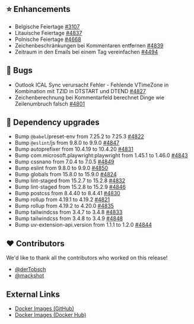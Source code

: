 ## ⭐ Enhancements

- Belgische Feiertage [#3107](https://github.com/urlaubsverwaltung/urlaubsverwaltung/issues/3107)
- Litauische Feiertage [#4837](https://github.com/urlaubsverwaltung/urlaubsverwaltung/issues/4837)
- Polnische Feiertage [#4668](https://github.com/urlaubsverwaltung/urlaubsverwaltung/issues/4668)
- Zeichenbeschränkungen bei Kommentaren entfernen [#4839](https://github.com/urlaubsverwaltung/urlaubsverwaltung/issues/4839)
- Zeitraum in den Emails bei einem Tag vereinfachen [#4494](https://github.com/urlaubsverwaltung/urlaubsverwaltung/issues/4494)

## 🐞 Bugs

- Outlook ICAL Sync verursacht Fehler - Fehlende VTimeZone in Kombination mit TZID in DTSTART und DTEND [#4827](https://github.com/urlaubsverwaltung/urlaubsverwaltung/issues/4827)
- Zeichenberechnung bei Kommentarfeld berechnet Dinge wie Zeilenumbruch falsch [#4801](https://github.com/urlaubsverwaltung/urlaubsverwaltung/issues/4801)

## 🔨 Dependency upgrades

- Bump `@babel`/preset-env from 7.25.2 to 7.25.3 [#4822](https://github.com/urlaubsverwaltung/urlaubsverwaltung/pull/4822)
- Bump `@eslint`/js from 9.8.0 to 9.9.0 [#4847](https://github.com/urlaubsverwaltung/urlaubsverwaltung/pull/4847)
- Bump autoprefixer from 10.4.19 to 10.4.20 [#4831](https://github.com/urlaubsverwaltung/urlaubsverwaltung/pull/4831)
- Bump com.microsoft.playwright:playwright from 1.45.1 to 1.46.0 [#4843](https://github.com/urlaubsverwaltung/urlaubsverwaltung/pull/4843)
- Bump cssnano from 7.0.4 to 7.0.5 [#4849](https://github.com/urlaubsverwaltung/urlaubsverwaltung/pull/4849)
- Bump eslint from 9.8.0 to 9.9.0 [#4850](https://github.com/urlaubsverwaltung/urlaubsverwaltung/pull/4850)
- Bump globals from 15.8.0 to 15.9.0 [#4824](https://github.com/urlaubsverwaltung/urlaubsverwaltung/pull/4824)
- Bump lint-staged from 15.2.7 to 15.2.8 [#4832](https://github.com/urlaubsverwaltung/urlaubsverwaltung/pull/4832)
- Bump lint-staged from 15.2.8 to 15.2.9 [#4846](https://github.com/urlaubsverwaltung/urlaubsverwaltung/pull/4846)
- Bump postcss from 8.4.40 to 8.4.41 [#4830](https://github.com/urlaubsverwaltung/urlaubsverwaltung/pull/4830)
- Bump rollup from 4.19.1 to 4.19.2 [#4821](https://github.com/urlaubsverwaltung/urlaubsverwaltung/pull/4821)
- Bump rollup from 4.19.2 to 4.20.0 [#4835](https://github.com/urlaubsverwaltung/urlaubsverwaltung/pull/4835)
- Bump tailwindcss from 3.4.7 to 3.4.8 [#4833](https://github.com/urlaubsverwaltung/urlaubsverwaltung/pull/4833)
- Bump tailwindcss from 3.4.8 to 3.4.9 [#4848](https://github.com/urlaubsverwaltung/urlaubsverwaltung/pull/4848)
- Bump uv-extension-api.version from 1.1.1 to 1.2.0 [#4844](https://github.com/urlaubsverwaltung/urlaubsverwaltung/pull/4844)

## ❤️ Contributors

We'd like to thank all the contributors who worked on this release!

- [@derTobsch](https://github.com/derTobsch)
- [@mackshot](https://github.com/mackshot)
## External Links

- [Docker Images (GitHub)](https://github.com/urlaubsverwaltung/urlaubsverwaltung/pkgs/container/urlaubsverwaltung%2Furlaubsverwaltung)
- [Docker Images (Docker Hub)](https://hub.docker.com/r/urlaubsverwaltung/urlaubsverwaltung)
